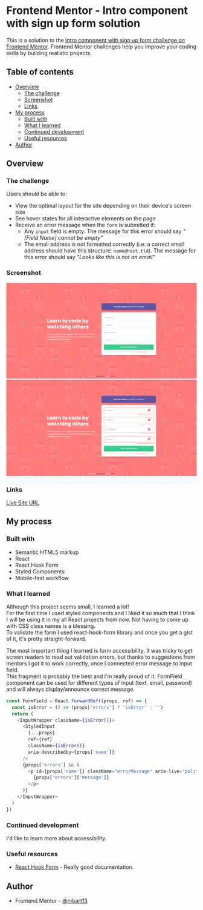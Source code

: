 # Frontend Mentor - Intro component with sign up form solution

This is a solution to the [Intro component with sign up form challenge on Frontend Mentor](https://www.frontendmentor.io/challenges/intro-component-with-signup-form-5cf91bd49edda32581d28fd1). Frontend Mentor challenges help you improve your coding skills by building realistic projects. 

## Table of contents

- [Overview](#overview)
  - [The challenge](#the-challenge)
  - [Screenshot](#screenshot)
  - [Links](#links)
- [My process](#my-process)
  - [Built with](#built-with)
  - [What I learned](#what-i-learned)
  - [Continued development](#continued-development)
  - [Useful resources](#useful-resources)
- [Author](#author)


## Overview

### The challenge

Users should be able to:

- View the optimal layout for the site depending on their device's screen size
- See hover states for all interactive elements on the page
- Receive an error message when the `form` is submitted if:
  - Any `input` field is empty. The message for this error should say *"[Field Name] cannot be empty"*
  - The email address is not formatted correctly (i.e. a correct email address should have this structure: `name@host.tld`). The message for this error should say *"Looks like this is not an email"*

### Screenshot

![](./screenshot1.png)
![](./screenshot2.png)


### Links

[Live Site URL](https://intro-component-with-signup-form-mbart13.vercel.app/)

## My process

### Built with

- Semantic HTML5 markup
- React
- React Hook Form
- Styled Components
- Mobile-first workflow


### What I learned

Although this project seems small, I learned a lot!  
For the first time I used styled components and I liked it so much that I think I will be using it in my all React projects from now. Not having to come up with CSS class names is a blessing.  
To validate the form I used react-hook-form library and once you get a gist of it, it's pretty straight-forward.  

The most important thing I learned is form accessibility. It was tricky to get screen readers to read out validation errors, but thanks to suggestions from mentors I got it to work correctly, once I connected error message to input field.   
This fragment is probably the best and I'm really proud of it. FormField component can be used for different types of input (text, email, password) and will always display/announce correct message.

```js
const FormField = React.forwardRef((props, ref) => {
  const isError = () => (props['errors'] ? 'isError' : '')
  return (
    <InputWrapper className={isError()}>
      <StyledInput
        {...props}
        ref={ref}
        className={isError()}
        aria-describedby={props['name']}
      />
      {props['errors'] && (
        <p id={props['name']} className="errorMessage" aria-live="polite">
          {props['errors']['message']}
        </p>
      )}
    </InputWrapper>
  )
})
```

### Continued development

I'd like to learn more about accessibility.


### Useful resources

- [React Hook Form](https://react-hook-form.com/) - Really good documentation.


## Author

- Frontend Mentor - [@mbart13](https://www.frontendmentor.io/profile/mbart13)
